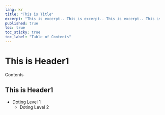 ```yaml
---
lang: kr
title: "This is Title"
excerpt: "This is excerpt.. This is excerpt.. This is excerpt.. This is excerpt.. This is excerpt.. This is excerpt.. "
published: true
toc: true
toc_sticky: true
toc_label: "Table of Contents"
---
```


# This is Header1

Contents

## This is Header1

- Doting Level 1
  - Doting Level 2

